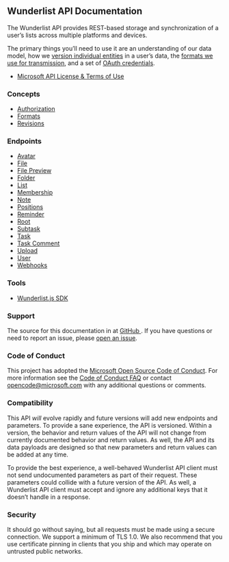 ## Wunderlist API Documentation

The Wunderlist API provides REST-based storage and synchronization of a user’s lists across multiple platforms and devices.

The primary things you’ll need to use it are an understanding of our data model, how we [version individual entities](concepts/revisions.md) in a user’s data, the [formats we use for transmission](concepts/formats.md), and a set of [OAuth credentials](concepts/authorization.md).

<!-- START_TOC -->

* [Microsoft API License & Terms of Use](terms/tos.md)

### Concepts

* [Authorization](concepts/authorization.md)
* [Formats](concepts/formats.md)
* [Revisions](concepts/revisions.md)

### Endpoints

* [Avatar](endpoints/avatar.md)
* [File](endpoints/file.md)
* [File Preview](endpoints/file_preview.md)
* [Folder](endpoints/folder.md)
* [List](endpoints/list.md)
* [Membership](endpoints/membership.md)
* [Note](endpoints/note.md)
* [Positions](endpoints/positions.md)
* [Reminder](endpoints/reminder.md)
* [Root](endpoints/root.md)
* [Subtask](endpoints/subtask.md)
* [Task](endpoints/task.md)
* [Task Comment](endpoints/task_comment.md)
* [Upload](endpoints/upload.md)
* [User](endpoints/user.md)
* [Webhooks](endpoints/webhooks.md)

### Tools

* [Wunderlist.js SDK](tools/wunderlist.js.md)

<!-- END_TOC -->

### Support

The source for this documentation in at [GitHub ](https://github.com/wunderlist/api). If you have questions or need to report an issue, please [open an issue](https://github.com/wunderlist/api/issues).

### Code of Conduct
This project has adopted the [Microsoft Open Source Code of Conduct](https://opensource.microsoft.com/codeofconduct/). For more information see the [Code of Conduct FAQ](https://opensource.microsoft.com/codeofconduct/faq/) or contact [opencode@microsoft.com](mailto:opencode@microsoft.com) with any additional questions or comments.

### Compatibility

This API *will* evolve rapidly and future versions will add new endpoints and parameters. To provide a sane experience, the API is versioned. Within a version, the behavior and return values of the API will not change from currently documented behavior and return values. As well, the API and its data payloads are designed so that new parameters and return values can be added at any time.

To provide the best experience, a well-behaved Wunderlist API client must not send undocumented parameters as part of their request. These parameters could collide with a future version of the API. As well, a Wunderlist API client must accept and ignore any additional keys that it doesn’t handle in a response.


### Security

It should go without saying, but all requests must be made using a secure connection. We support a minimum of TLS 1.0. We also recommend that you use certificate pinning in clients that you ship and which may operate on untrusted public networks.
